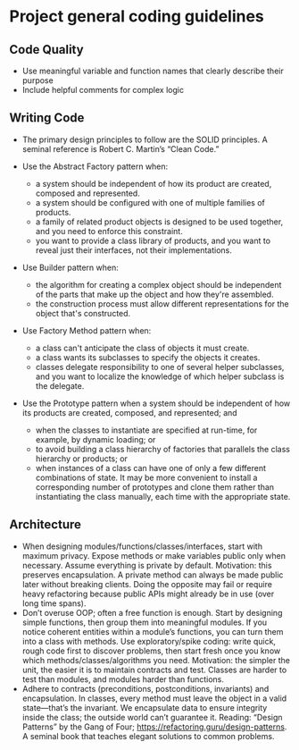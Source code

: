 # Project general coding guidelines

## Code Quality

- Use meaningful variable and function names that clearly describe their purpose
- Include helpful comments for complex logic

## Writing Code

- The primary design principles to follow are the SOLID principles. A seminal reference is Robert C. Martin’s “Clean Code.”
- Use the Abstract Factory pattern when:
  - a system should be independent of how its product are created, composed and represented.
  - a system should be configured with one of multiple families of products.
  - a family of related product objects is designed to be used together, and you need to enforce this constraint.
  - you want to provide a class library of products, and you want to reveal just their interfaces, not their implementations.

- Use Builder pattern when:
  - the algorithm for creating a complex object should be independent of the parts that make up the object and how they're assembled.
  - the construction process must allow different representations for the object that's constructed.

- Use Factory Method pattern when:
  - a class can't anticipate the class of objects it must create.
  - a class wants its subclasses to specify the objects it creates.
  - classes delegate responsibility to one of several helper subclasses, and you want to localize the knowledge of which helper subclass is the delegate.

- Use the Prototype pattern when a system should be independent of how its products are created, composed, and represented; and
  - when the classes to instantiate are specified at run-time, for example, by dynamic loading; or
  - to avoid building a class hierarchy of factories that parallels the class hierarchy or products; or
  - when instances of a class can have one of only a few different combinations of state. It may be more convenient to install a corresponding number of prototypes and clone them rather than instantiating the class manually, each time with the appropriate state.

## Architecture

- When designing modules/functions/classes/interfaces, start with maximum privacy. Expose methods or make variables public only when necessary. Assume everything is private by default. Motivation: this preserves encapsulation. A private method can always be made public later without breaking clients. Doing the opposite may fail or require heavy refactoring because public APIs might already be in use (over long time spans).
- Don’t overuse OOP; often a free function is enough. Start by designing simple functions, then group them into meaningful modules. If you notice coherent entities within a module’s functions, you can turn them into a class with methods. Use exploratory/spike coding: write quick, rough code first to discover problems, then start fresh once you know which methods/classes/algorithms you need. Motivation: the simpler the unit, the easier it is to maintain contracts and test. Classes are harder to test than modules, and modules harder than functions.
- Adhere to contracts (preconditions, postconditions, invariants) and encapsulation. In classes, every method must leave the object in a valid state—that’s the invariant. We encapsulate data to ensure integrity inside the class; the outside world can’t guarantee it. Reading: “Design Patterns” by the Gang of Four; https://refactoring.guru/design-patterns. A seminal book that teaches elegant solutions to common problems.
